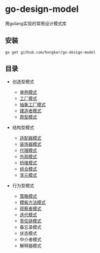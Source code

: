 # go-design-model
用golang实现的常用设计模式库

## 安装
```
go get github.com/hongker/go-design-model
```
## 目录
- 创造型模式
    - [单例模式](https://github.com/hongker/go-design-model/tree/main/singleton) 
    - [工厂模式](https://github.com/hongker/go-design-model/tree/main/factory)
    - [抽象工厂模式](https://github.com/hongker/go-design-model/tree/main/abstractfactory)
    - [建造者模式](https://github.com/hongker/go-design-model/tree/main/builder)
    - [原型模式](https://github.com/hongker/go-design-model/tree/main/prototype)
    
- 结构型模式
    - [适配器模式](https://github.com/hongker/go-design-model/tree/main/adapter)
    - [装饰器模式](https://github.com/hongker/go-design-model/tree/main/decorator)
    - [代理模式](https://github.com/hongker/go-design-model/tree/main/proxy)
    - [外观模式](https://github.com/hongker/go-design-model/tree/main/facade)
    - [桥接模式](https://github.com/hongker/go-design-model/tree/main/bridge)
    - [组合模式](https://github.com/hongker/go-design-model/tree/main/composit)
    - [享元模式](https://github.com/hongker/go-design-model/tree/main/flyweight)
    
- 行为型模式
    - [策略模式](https://github.com/hongker/go-design-model/tree/main/strategy)
    - [模板方法模式](https://github.com/hongker/go-design-model/tree/main/template)
    - [观察者模式](https://github.com/hongker/go-design-model/tree/main/observer)
    - [迭代模式](https://github.com/hongker/go-design-model/tree/main/iterator)
    - [责任链模式](https://github.com/hongker/go-design-model/tree/main/chain)
    - 备忘录模式
    - 状态模式
    - 中介者模式
    - 解释器模式
